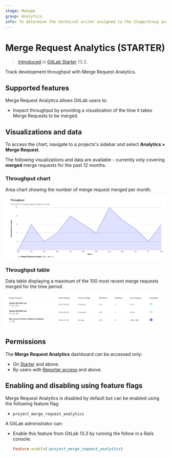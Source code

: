 ```yaml
---
stage: Manage
group: Analytics
info: To determine the technical writer assigned to the Stage/Group associated with this page, see https://about.gitlab.com/handbook/engineering/ux/technical-writing/#designated-technical-writers
---
```


# Merge Request Analytics **(STARTER)**

> [Introduced](https://gitlab.com/gitlab-org/gitlab/-/issues/229045) in [GitLab Starter](https://about.gitlab.com/pricing/) 13.3.

Track development throughput with Merge Request Analytics.

## Supported features

Merge Request Analytics allows GitLab users to:

- Inspect throughput by providing a visualization of the time it takes Merge Requests to be merged.

## Visualizations and data

To access the chart, navigate to a projects's sidebar and select **Analytics > Merge Request**.

The following visualizations and data are available - currently only covering **merged** merge requests for the past 12 months.

### Throughput chart

Area chart showing the number of merge request merged per month.

![Throughput chart](img/mr_throughput_chart_v13_3.png)

### Throughput table

Data table displaying a maximum of the 100 most recent merge requests merged for the time period.

![Throughput table](img/mr_throughput_table_v13_3.png)

## Permissions

The **Merge Request Analytics** dashboard can be accessed only:

- On [Starter](https://about.gitlab.com/pricing/) and above.
- By users with [Reporter access](../permissions.md) and above.

## Enabling and disabling using feature flags

Merge Request Analytics is disabled by default but can be enabled using the following feature flag:

- `project_merge_request_analytics`

A GitLab administrator can:

- Enable this feature from GitLab 13.3 by running the follow in a Rails console:

  ```ruby
  Feature.enable(:project_merge_request_analytics)
  ```

